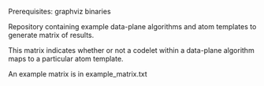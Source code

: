 Prerequisites: graphviz binaries

Repository containing example data-plane algorithms and
atom templates to generate matrix of results.

This matrix indicates whether or not a codelet within a data-plane
algorithm maps to a particular atom template.

An example matrix is in example_matrix.txt
